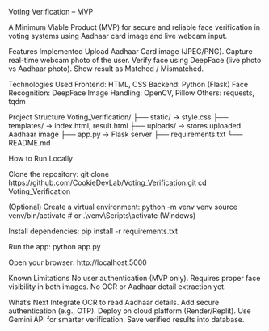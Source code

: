 Voting Verification – MVP

A Minimum Viable Product (MVP) for secure and reliable face verification in voting systems using Aadhaar card image and live webcam input.

Features Implemented
  Upload Aadhaar Card image (JPEG/PNG).
  Capture real-time webcam photo of the user.
  Verify face using DeepFace (live photo vs Aadhaar photo).
  Show result as Matched / Mismatched.

Technologies Used
  Frontend: HTML, CSS
  Backend: Python (Flask)
  Face Recognition: DeepFace
  Image Handling: OpenCV, Pillow
  Others: requests, tqdm

Project Structure
  Voting_Verification/
  ├── static/ → style.css
  ├── templates/ → index.html, result.html
  ├── uploads/ → stores uploaded Aadhaar image
  ├── app.py → Flask server
  ├── requirements.txt
  └── README.md

How to Run Locally

Clone the repository:
  git clone https://github.com/CookieDevLab/Voting_Verification.git
  cd Voting_Verification

(Optional) Create a virtual environment:
  python -m venv venv
  source venv/bin/activate  # or .\venv\Scripts\activate (Windows)

Install dependencies:
  pip install -r requirements.txt
  
Run the app:
  python app.py

Open your browser:
  http://localhost:5000

Known Limitations
  No user authentication (MVP only).
  Requires proper face visibility in both images.
  No OCR or Aadhaar detail extraction yet.

What’s Next
  Integrate OCR to read Aadhaar details.
  Add secure authentication (e.g., OTP).
  Deploy on cloud platform (Render/Replit).
  Use Gemini API for smarter verification.
  Save verified results into database.
